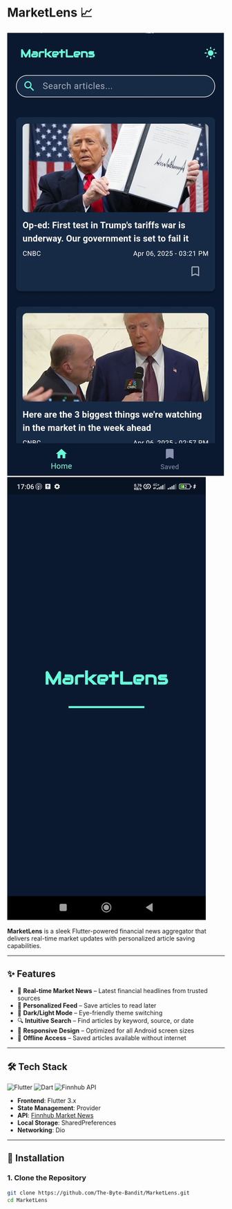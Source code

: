 # MarketLens 📈

![App Screenshot](assets/img/Screenshot_1.jpg)
![App Screenshot](assets/img/Screenshot_2.jpg)

**MarketLens** is a sleek Flutter-powered financial news aggregator that delivers real-time market updates with personalized article saving capabilities.

---

## ✨ Features

- 📡 **Real-time Market News** – Latest financial headlines from trusted sources
- 🔖 **Personalized Feed** – Save articles to read later
- 🌙 **Dark/Light Mode** – Eye-friendly theme switching
- 🔍 **Intuitive Search** – Find articles by keyword, source, or date
- 📱 **Responsive Design** – Optimized for all Android screen sizes
- 📴 **Offline Access** – Saved articles available without internet

---

## 🛠️ Tech Stack

![Flutter](https://img.shields.io/badge/Flutter-02569B?style=for-the-badge&logo=flutter&logoColor=white)
![Dart](https://img.shields.io/badge/Dart-0175C2?style=for-the-badge&logo=dart&logoColor=white)
![Finnhub API](https://img.shields.io/badge/Finnhub-6DB33F?style=for-the-badge&logo=virustotal&logoColor=white)

- **Frontend**: Flutter 3.x
- **State Management**: Provider
- **API**: [Finnhub Market News](https://finnhub.io/)
- **Local Storage**: SharedPreferences
- **Networking**: Dio

---

## 🚀 Installation

### 1. Clone the Repository

```bash
git clone https://github.com/The-Byte-Bandit/MarketLens.git
cd MarketLens
```
